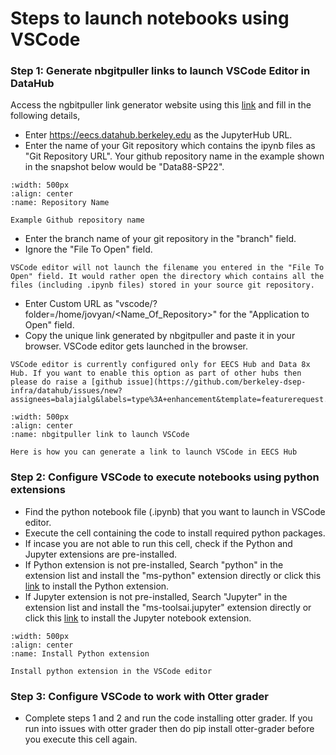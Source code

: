 # Steps to launch notebooks using VSCode

### Step 1: Generate nbgitpuller links to launch VSCode Editor in DataHub

Access the ngbitpuller link generator website using this [link](https://jupyterhub.github.io/nbgitpuller/link) and fill in the following details,
- Enter https://eecs.datahub.berkeley.edu as the JupyterHub URL.
- Enter the name of your Git repository which contains the ipynb files as "Git Repository URL". Your github repository name in the example shown in the snapshot below would be "Data88-SP22".

```{figure} ../images/reponame.PNG
:width: 500px
:align: center
:name: Repository Name

Example Github repository name
```

- Enter the branch name of your git repository in the "branch" field.
- Ignore the "File To Open" field.

```{note}
VSCode editor will not launch the filename you entered in the "File To Open" field. It would rather open the directory which contains all the files (including .ipynb files) stored in your source git repository.
```

- Enter Custom URL as "vscode/?folder=/home/jovyan/<Name_Of_Repository>" for the "Application to Open" field.
- Copy the unique link generated by nbgitpuller and paste it in your browser. VSCode editor gets launched in the browser.

```{note}
VSCode editor is currently configured only for EECS Hub and Data 8x Hub. If you want to enable this option as part of other hubs then please do raise a [github issue](https://github.com/berkeley-dsep-infra/datahub/issues/new?assignees=balajialg&labels=type%3A+enhancement&template=featurerequest.md)
```

```{figure} ../images/vscode_link_generator.PNG
:width: 500px
:align: center
:name: nbgitpuller link to launch VSCode

Here is how you can generate a link to launch VSCode in EECS Hub
```

### Step 2: Configure VSCode to execute notebooks using python extensions

- Find the python notebook file (.ipynb) that you want to launch in VSCode editor.
- Execute the cell containing the code to install required python packages.
- If incase you are not able to run this cell, check if the Python and Jupyter extensions are pre-installed. 
- If Python extension is not pre-installed, Search "python" in the extension list and install the "ms-python" extension directly or click this [link](https://open-vsx.org/extension/ms-python/python) to install the Python extension.
- If Jupyter extension is not pre-installed, Search "Jupyter" in the extension list and install the "ms-toolsai.jupyter" extension directly or click this [link](https://open-vsx.org/extension/ms-toolsai/jupyter) to install the Jupyter notebook extension.


```{figure} ../images/python_extension.PNG
:width: 500px
:align: center
:name: Install Python extension

Install python extension in the VSCode editor
```

### Step 3: Configure VSCode to work with Otter grader

- Complete steps 1 and 2 and run the code installing otter grader. 
If you run into issues with otter grader then do pip install otter-grader before you execute this cell again.